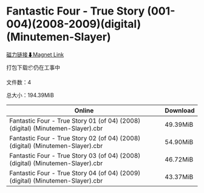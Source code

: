 # Fantastic Four - True Story (001-004)(2008-2009)(digital)(Minutemen-Slayer)

[磁力链接⬇Magnet Link](magnet:?xt=urn:btih:40b320c2e574fbfbff2fba548ceeecb4385dd311&dn=Fantastic%20Four%20-%20True%20Story%20%28001-004%29%282008-2009%29%28digital%29%28Minutemen-Slayer%29)

打包下载📦仍在工事中

文件数：4

总大小：194.39MiB

Online | Download
--- | ---
Fantastic Four - True Story 01 (of 04) (2008) (digital) (Minutemen-Slayer).cbr | 49.39MiB
Fantastic Four - True Story 02 (of 04) (2008) (digital) (Minutemen-Slayer).cbr | 54.90MiB
Fantastic Four - True Story 03 (of 04) (2008) (digital) (Minutemen-Slayer).cbr | 46.72MiB
Fantastic Four - True Story 04 (of 04) (2009) (digital) (Minutemen-Slayer).cbr | 43.37MiB